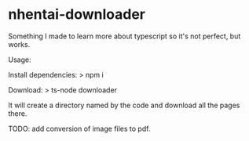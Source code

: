 # nhentai-downloader
Something I made to learn more about typescript so it's not perfect, but works.

Usage:

   Install dependencies: 
      > npm i
  
   Download: 
      > ts-node downloader
  
  It will create a directory named by the code and download all the pages there.
  
  TODO: add conversion of image files to pdf.
